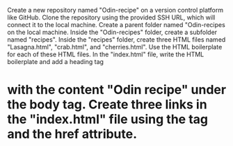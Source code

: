 Create a new repository named "Odin-recipe" on a version control platform like GitHub.
Clone the repository using the provided SSH URL, which will connect it to the local machine.
Create a parent folder named "Odin-recipes on the local machine.
Inside the "Odin-recipes" folder, create a subfolder named "recipes".
Inside the "recipes" folder, create three HTML files named "Lasagna.html", "crab.html", and "cherries.html".
Use the HTML boilerplate for each of these HTML files.
In the "index.html" file, write the HTML boilerplate and add a heading tag<h1>with the content "Odin recipe" under the body tag.
Create three links in the "index.html" file using the <a>tag and the href attribute.

